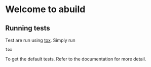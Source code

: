 # Welcome to abuild

## Running tests

Test are run using [tox](https://tox.wiki/en/latest/). Simply run
```
tox
```
To get the default tests. Refer to the documentation for more detail.
